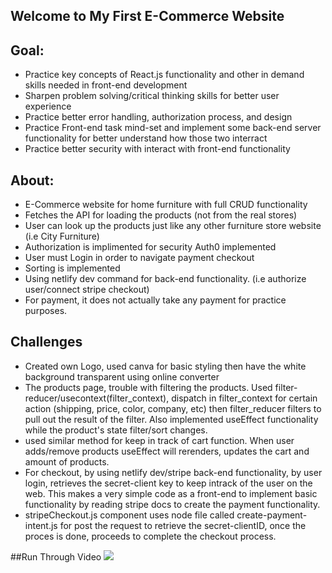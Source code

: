 ## Welcome to My First E-Commerce Website

## Goal:

- Practice key concepts of React.js functionality and other in demand skills needed in front-end development
- Sharpen problem solving/critical thinking skills for better user experience
- Practice better error handling, authorization process, and design
- Practice Front-end task mind-set and implement some back-end server functionality for better understand how those two interract
- Practice better security with interact with front-end functionality 

## About:

- E-Commerce website for home furniture with full CRUD functionality
- Fetches the API for loading the products (not from the real stores)
- User can look up the products just like any other furniture store website (i.e City Furniture)
- Authorization is implimented for security Auth0 implemented
- User must Login in order to navigate payment checkout
- Sorting is implemented
- Using netlify dev command for back-end functionality. (i.e authorize user/connect stripe checkout)
- For payment, it does not actually take any payment for practice purposes.

## Challenges
- Created own Logo, used canva for basic styling then have the white background transparent using online converter
- The products page, trouble with filtering the products. Used filter-reducer/usecontext(filter_context), dispatch in filter_context for certain action (shipping, price, color, company, etc) then filter_reducer filters to pull out the result of the filter. Also implemented useEffect functionality while the product's state filter/sort changes. 
- used similar method for keep in track of cart function. When user adds/remove products useEffect will rerenders, updates the cart and amount of products.
- For checkout,  by using netlify dev/stripe back-end functionality, by user login, retrieves the secret-client key to keep intrack of the user on the web. This makes a very simple code as a front-end to implement basic functionality by reading stripe docs to create the payment functionality.
- stripeCheckout.js component uses node file called create-payment-intent.js for post the request to retrieve the secret-clientID, once the proces is done, proceeds to complete the checkout process.

##Run Through Video
![](https://github.com/hookkl21/e-commerce/blob/main/melloyelloshop.gif)
